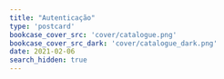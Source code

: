 ```yaml
---
title: "Autenticação"
type: 'postcard'
bookcase_cover_src: 'cover/catalogue.png'
bookcase_cover_src_dark: 'cover/catalogue_dark.png'
date: 2021-02-06
search_hidden: true
---
```

